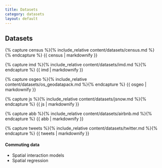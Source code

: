 ```yaml
---
title: Datasets
category: datasets
layout: default
---
```


## Datasets

{% capture census %}{% include_relative content/datasets/census.md %}{% endcapture %}
{{ census | markdownify }}

{% capture imd %}{% include_relative content/datasets/imd.md %}{% endcapture %}
{{ imd | markdownify }}

{% capture osgeo %}{% include_relative content/datasets/os_geodatapack.md %}{% endcapture %}
{{ osgeo | markdownify }}

{% capture js %}{% include_relative content/datasets/jsnow.md %}{% endcapture %}
{{ js | markdownify }}

{% capture abb %}{% include_relative content/datasets/airbnb.md %}{% endcapture %}
{{ abb | markdownify }}

{% capture tweets %}{% include_relative content/datasets/twitter.md %}{% endcapture %}
{{ tweets | markdownify }}


#### Commuting data

* Spatial interaction models
* Spatial regression

